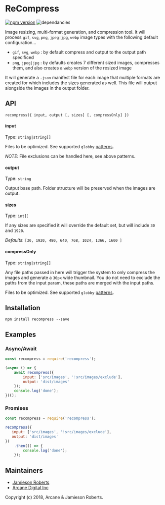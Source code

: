 # ReCompress

[![npm version](https://badge.fury.io/js/recompress.svg)](https://badge.fury.io/js/recompress) ![dependancies](https://david-dm.org/ArcaneDigital/ReCompress.svg) 

Image resizing, multi-format generation, and compression tool. It will process `gif`, `svg`, `png`, `jpeg|jpg`, `webp` image types with the following default configuration...

- `gif`, `svg`, `webp` : by default compress and output to the output path specificed
- `png`, `jpeg|jpg` : by defaults creates 7 different sized images, compresses them, and also creates a `webp` version of the resized image

It will generate a `.json` manifest file for each image that multiple formats are created for which includes the sizes generated as well. This file will output alongside the images in the output folder.

## API
`recompress({
    input,
    output
    [, sizes]
    [, compressOnly]
})`

#### input
Type: `string|string[]`

Files to be optimized. See supported `globby` [patterns](https://github.com/sindresorhus/globby#usage).

_*NOTE*_: File exclusions can be handled here, see above patterns.

#### output
Type: `string`

Output base path. Folder structure will be preserved when the images are output.

#### sizes
Type: `int[]`

If any sizes are specified it will override the default set, but will include `30` and `1920`.

*Defaults*: `[30, 1920, 480, 640, 768, 1024, 1366, 1600 ]`

#### compressOnly
Type: `string|string[]`

Any file paths passed in here will trigger the system to only compress the images and generate a `30px` wide thumbnail. You do not need to exclude the paths from the input param, these paths are merged with the input paths. 

Files to be optimized. See supported `globby` [patterns](https://github.com/sindresorhus/globby#usage).
## Installation
```
npm install recompress --save
```

## Examples
### Async/Await

```javascript
const recompress = require('recompress');

(async () => {
    await recompress({
        input: ['src/images', '!src/images/exclude'],
        output: 'dist/images'
    });
    console.log('done');
})();
```

### Promises

```javascript
const recompress = require('recompress');

recompress({
   input: ['src/images', '!src/images/exclude'],
   output: 'dist/images'
})
    .then(() => {
        console.log('done');
    });
```

## Maintainers

- [Jamieson Roberts](https://github.com/JamiesonRoberts)
- [Arcane Digital Inc](https://github.com/arcanedigital)

Copyright (c) 2018, Arcane & Jamieson Roberts.
